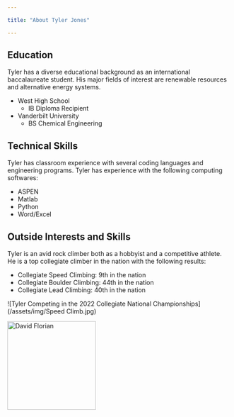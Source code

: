 ```yaml
---

title: "About Tyler Jones"

---
```


## Education

Tyler has a diverse educational background as an international baccalaureate student. His major fields of interest are renewable resources and alternative energy systems. 

* West High School
  * IB Diploma Recipient
* Vanderbilt University 
  * BS Chemical Engineering


## Technical Skills

Tyler has classroom experience with several coding languages and engineering programs. Tyler has experience with the following computing softwares:

* ASPEN
* Matlab
* Python
* Word/Excel


## Outside Interests and Skills 

Tyler is an avid rock climber both as a hobbyist and a competitive athlete. He is a top collegiate climber in the nation with the following results:

* Collegiate Speed Climbing: 9th in the nation
* Collegiate Boulder Climbing: 44th in the nation
* Collegiate Lead Climbing: 40th in the nation

![Tyler Competing in the 2022 Collegiate National Championships](/assets/img/Speed Climb.jpg)

<img src="/assets/img/David_Headshot_web2.jpg" alt="David Florian" style="width:200px;"/> 

